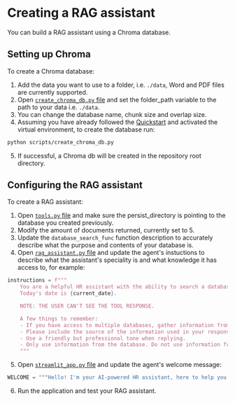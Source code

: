 
# Creating a RAG assistant

You can build a RAG assistant using a Chroma database.

## Setting up Chroma

To create a Chroma database:

1. Add the data you want to use to a folder, i.e. `./data`, Word and PDF files are currently supported.
2. Open [`create_chroma_db.py` file](./scripts/create_chroma_db.py) and set the folder_path variable to the path to your data i.e. `./data`.
3. You can change the database name, chunk size and overlap size.
4. Assuming you have already followed the [Quickstart](#quickstart) and activated the virtual environment, to create the database run:

```sh
python scripts/create_chroma_db.py
```

5. If successful, a Chroma db will be created in the repository root directory.

## Configuring the RAG assistant

To create a RAG assistant:
1. Open [`tools.py` file](./src/agents/tools.py) and make sure the persist_directory is pointing to the database you created previously.
2. Modify the amount of documents returned, currently set to 5.
3. Update the `database_search_func` function description to accurately describe what the purpose and contents of your database is.
4. Open [`rag_assistant.py` file](./src/agents/rag_assistant.py) and update the agent's instuctions to describe what the assistant's speciality is and what knowledge it has access to, for example:

```python
instructions = f"""
    You are a helpful HR assistant with the ability to search a database containing information on our company's policies, benefits and handbook.
    Today's date is {current_date}.

    NOTE: THE USER CAN'T SEE THE TOOL RESPONSE.

    A few things to remember:
    - If you have access to multiple databases, gather information from a diverse range of sources before crafting your response.
    - Please include the source of the information used in your response.
    - Use a friendly but professional tone when replying.
    - Only use information from the database. Do not use information from outside sources.
    """
```

5. Open [`streamlit_app.py` file](./src/streamlit_app.py) and update the agent's welcome message:

```python
WELCOME = """Hello! I'm your AI-powered HR assistant, here to help you navigate company policies, the employee handbook, and benefits. Ask me anything!""
```

6. Run the application and test your RAG assistant.

